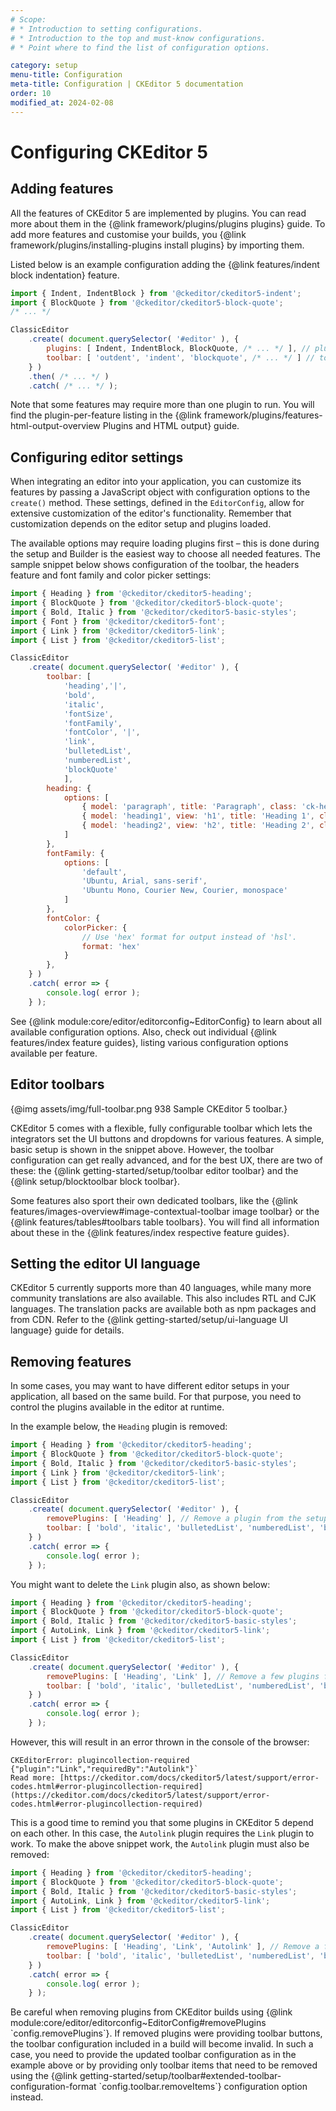 ```yaml
---
# Scope:
# * Introduction to setting configurations.
# * Introduction to the top and must-know configurations.
# * Point where to find the list of configuration options.

category: setup
menu-title: Configuration
meta-title: Configuration | CKEditor 5 documentation
order: 10
modified_at: 2024-02-08
---
```


# Configuring CKEditor&nbsp;5

## Adding features

All the features of CKEditor&nbsp;5 are implemented by plugins. You can read more about them in the {@link framework/plugins/plugins plugins} guide. To add more features and customise your builds, you {@link framework/plugins/installing-plugins install plugins} by importing them.

Listed below is an example configuration adding the {@link features/indent block indentation} feature.

```js
import { Indent, IndentBlock } from '@ckeditor/ckeditor5-indent';
import { BlockQuote } from '@ckeditor/ckeditor5-block-quote';
/* ... */

ClassicEditor
	.create( document.querySelector( '#editor' ), {
		plugins: [ Indent, IndentBlock, BlockQuote, /* ... */ ], // plugins import
		toolbar: [ 'outdent', 'indent', 'blockquote', /* ... */ ] // toolbar configuration
	} )
	.then( /* ... */ )
	.catch( /* ... */ );
```

Note that some features may require more than one plugin to run. You will find the plugin-per-feature listing in the {@link framework/plugins/features-html-output-overview Plugins and HTML output} guide.

## Configuring editor settings

When integrating an editor into your application, you can customize its features by passing a JavaScript object with configuration options to the `create()` method. These settings, defined in the `EditorConfig`, allow for extensive customization of the editor's functionality. Remember that customization depends on the editor setup and plugins loaded.

The available options may require loading plugins first &ndash; this is done during the setup and <!-- add link when ready -->Builder is the easiest way to choose all needed features. The sample snippet below shows configuration of the toolbar, the headers feature and font family and color picker settings:

```js
import { Heading } from '@ckeditor/ckeditor5-heading';
import { BlockQuote } from '@ckeditor/ckeditor5-block-quote';
import { Bold, Italic } from '@ckeditor/ckeditor5-basic-styles';
import { Font } from '@ckeditor/ckeditor5-font';
import { Link } from '@ckeditor/ckeditor5-link';
import { List } from '@ckeditor/ckeditor5-list';

ClassicEditor
	.create( document.querySelector( '#editor' ), {
		toolbar: [
			'heading','|',
			'bold',
			'italic',
			'fontSize',
			'fontFamily',
			'fontColor', '|',
			'link',
			'bulletedList',
			'numberedList',
			'blockQuote'
			],
		heading: {
			options: [
				{ model: 'paragraph', title: 'Paragraph', class: 'ck-heading_paragraph' },
				{ model: 'heading1', view: 'h1', title: 'Heading 1', class: 'ck-heading_heading1' },
				{ model: 'heading2', view: 'h2', title: 'Heading 2', class: 'ck-heading_heading2' }
			]
		},
		fontFamily: {
			options: [
				'default',
				'Ubuntu, Arial, sans-serif',
				'Ubuntu Mono, Courier New, Courier, monospace'
			]
		},
		fontColor: {
			colorPicker: {
				// Use 'hex' format for output instead of 'hsl'.
				format: 'hex'
			}
		},
	} )
	.catch( error => {
		console.log( error );
	} );
```

See {@link module:core/editor/editorconfig~EditorConfig} to learn about all available configuration options. Also, check out individual {@link features/index feature guides}, listing various configuration options available per feature.

## Editor toolbars

{@img assets/img/full-toolbar.png 938 Sample CKEditor&nbsp;5 toolbar.} 

CKEditor&nbsp;5 comes with a flexible, fully configurable toolbar which lets the integrators set the UI buttons and dropdowns for various features. A simple, basic setup is shown in the snippet above. However, the toolbar configuration can get really advanced, and for the best UX, there are two of these: the {@link getting-started/setup/toolbar editor toolbar} and the {@link setup/blocktoolbar block toolbar}.

Some features also sport their own dedicated toolbars, like the {@link features/images-overview#image-contextual-toolbar image toolbar} or the {@link features/tables#toolbars table toolbars}. You will find all information about these in the {@link features/index respective feature guides}.

## Setting the editor UI language 

CKEditor&nbsp;5 currently supports more than 40 languages, while many more community translations are also available. This also includes RTL and CJK languages. The translation packs are available both as npm packages and from CDN. Refer to the {@link getting-started/setup/ui-language UI language} guide for details.

## Removing features

In some cases, you may want to have different editor setups in your application, all based on the same build. For that purpose, you need to control the plugins available in the editor at runtime.

In the example below, the `Heading` plugin is removed:

```js
import { Heading } from '@ckeditor/ckeditor5-heading';
import { BlockQuote } from '@ckeditor/ckeditor5-block-quote';
import { Bold, Italic } from '@ckeditor/ckeditor5-basic-styles';
import { Link } from '@ckeditor/ckeditor5-link';
import { List } from '@ckeditor/ckeditor5-list';

ClassicEditor
	.create( document.querySelector( '#editor' ), {
		removePlugins: [ 'Heading' ], // Remove a plugin from the setup.
		toolbar: [ 'bold', 'italic', 'bulletedList', 'numberedList', 'blockQuote' , 'link' ]
	} )
	.catch( error => {
		console.log( error );
	} );
```

You might want to delete the `Link` plugin also, as shown below:

```js
import { Heading } from '@ckeditor/ckeditor5-heading';
import { BlockQuote } from '@ckeditor/ckeditor5-block-quote';
import { Bold, Italic } from '@ckeditor/ckeditor5-basic-styles';
import { AutoLink, Link } from '@ckeditor/ckeditor5-link';
import { List } from '@ckeditor/ckeditor5-list';

ClassicEditor
	.create( document.querySelector( '#editor' ), {
		removePlugins: [ 'Heading', 'Link' ], // Remove a few plugins from the setup.
		toolbar: [ 'bold', 'italic', 'bulletedList', 'numberedList', 'blockQuote' ]
	} )
	.catch( error => {
		console.log( error );
	} );
```

However, this will result in an error thrown in the console of the browser:

```
CKEditorError: plugincollection-required {"plugin":"Link","requiredBy":"Autolink"}`
Read more: [https://ckeditor.com/docs/ckeditor5/latest/support/error-codes.html#error-plugincollection-required](https://ckeditor.com/docs/ckeditor5/latest/support/error-codes.html#error-plugincollection-required)
```

This is a good time to remind you that some plugins in CKEditor&nbsp;5 depend on each other. In this case, the `Autolink` plugin requires the `Link` plugin to work. To make the above snippet work, the `Autolink` plugin must also be removed:

```js
import { Heading } from '@ckeditor/ckeditor5-heading';
import { BlockQuote } from '@ckeditor/ckeditor5-block-quote';
import { Bold, Italic } from '@ckeditor/ckeditor5-basic-styles';
import { AutoLink, Link } from '@ckeditor/ckeditor5-link';
import { List } from '@ckeditor/ckeditor5-list';

ClassicEditor
	.create( document.querySelector( '#editor' ), {
		removePlugins: [ 'Heading', 'Link', 'Autolink' ], // Remove a few plugins from the setup.
		toolbar: [ 'bold', 'italic', 'bulletedList', 'numberedList', 'blockQuote' ]
	} )
	.catch( error => {
		console.log( error );
	} );
```

<info-box>
	Be careful when removing plugins from CKEditor builds using {@link module:core/editor/editorconfig~EditorConfig#removePlugins `config.removePlugins`}. If removed plugins were providing toolbar buttons, the toolbar configuration included in a build will become invalid. In such a case, you need to provide the updated toolbar configuration as in the example above or by providing only toolbar items that need to be removed using the {@link getting-started/setup/toolbar#extended-toolbar-configuration-format `config.toolbar.removeItems`} configuration option instead.
</info-box>
